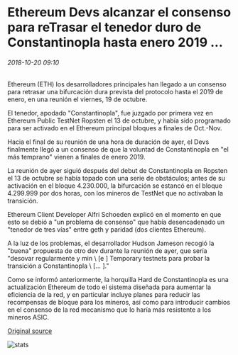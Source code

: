 # Ethereum Devs alcanzar el consenso para reTrasar el tenedor duro de Constantinopla hasta enero 2019 ...

###### 2018-10-20 09:10

Ethereum (ETH) los desarrolladores principales han llegado a un consenso para retrasar una bifurcación dura prevista del protocolo hasta el 2019 de enero, en una reunión el viernes, 19 de octubre.

El tenedor, apodado "Constantinopla", fue juzgado por primera vez en Ethereum Public TestNet Ropsten el 13 de octubre, y había sido programado para ser activado en el Ethereum principal bloques a finales de Oct.-Nov.

Hacia el final de su reunión de una hora de duración de ayer, el Devs finalmente llegó a un consenso de que la voluntad de Constantinopla en "el más temprano" vienen a finales de enero 2019.

La reunión de ayer siguió después del debut de Constantinopla en Ropsten el 13 de octubre se había topado con una serie de obstáculos; antes de su activación en el bloque 4.230.000, la bifurcación se estancó en el bloque 4.299.999 por dos horas, con los mineros de TestNet que no activaban la transición.

Ethereum Client Developer Alfri Schoeden explicó en el momento en que esto se debió a "un problema de consenso" que había desencadenado un "tenedor de tres vías" entre geth y paridad (dos clientes Ethereum).

A la luz de los problemas, el desarrollador Hudson Jameson recogió la "buena" propuesta de otro dev durante la reunión de ayer, que sería "desovar regularmente y min \ [e \] Temporary testnets para probar la transición a Constantinopla \ [... \]."

Como se informó anteriormente, la horquilla Hard de Constantinopla es una actualización Ethereum de todo el sistema diseñada para aumentar la eficiencia de la red, y en particular incluye planes para reducir las recompensas de bloque para los mineros, así como para introducir cambios en el consenso de la red mecanismo que lo haría más resistente a los mineros ASIC.

[Original source](https://cointelegraph.com/news/ethereum-devs-reach-consensus-to-delay-constantinople-hard-fork-until-january-2019)

![stats](https://c.statcounter.com/11760860/0/a89fa40b/1/ "stats")